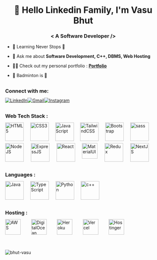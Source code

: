   <!-- Introduction -->
  <h1 align="center">👋 Hello Linkedin Family, I'm Vasu Bhut
  <h3 align="center"> < A Software Developer /> </h3>

  <!-- Hero Sectiom -->
  - 🌱 Learning Never Stops 🚀

  - 💬 Ask me about **Software Development, C++, DBMS, Web Hosting**

  - 👨‍💻 Check out my personal portfolio : **<a href="https://vasubhut.com" target="_blank">Portfolio</a>**

  - 🏸 Badminton is 💖

<!-- Social Media Handles -->
  <h3 align="left" style="margin-top: 2rem; margin-bottom: 0.7rem;">Connect with me:</h3>
  <div div align="left" style="display: flex; flex-direction: row; justify-content: space-between; width: 13rem;">
    <a href="https://www.linkedin.com/in/vasu-bhut-5b726a212/" target="_blank"  ><img alt="LinkedIn" src="https://img.icons8.com/?size=48&id=13930&format=png"/></a>
    <a href="mailto:vasubhut157@gmail.com" target="_blank"  ><img alt="Gmail" src="https://img.icons8.com/?size=48&id=qyRpAggnV0zH&format=png"/></a>
    <a href="https://www.instagram.com/vasubhut" target="_blank"  ><img alt="Instagram" src="https://img.icons8.com/?size=48&id=Xy10Jcu1L2Su&format=png"/></a>
  </div>

  <!-- Web Technologies -->
  <h3 align="left" style="margin-top: 2rem; margin-bottom: 0.7rem;">Web Tech Stack :</h3>
  <div align="left" style="display: flex; flex-direction: row; justify-content: space-between; width: 29rem;">
  <img alt="HTML5" src="https://img.icons8.com/?size=256&id=20909&format=png" height="60px"/>
  <img alt="CSS3" src="https://img.icons8.com/?size=48&id=21278&format=png" height="60px"/> 
  <img alt="JavaScript" src="https://img.icons8.com/color/144/null/javascript--v1.png" height="60px"/> 
  <img alt="TailwindCSS" src="https://img.icons8.com/?size=256&id=4PiNHtUJVbLs&format=png" height="60px"/>
  <img alt="Bootstrap" src="https://img.icons8.com/?size=48&id=84710&format=png" height="60px"/>
  <img alt="sass" src="https://img.icons8.com/?size=80&id=78Fr72VCwbPq&format=png" height="60px"/>
  </div>
  <div align="left" style="display: flex; flex-direction: row; justify-content: space-between; width: 29rem; margin-top: 7px;">
  <img alt="NodeJS" src="https://img.icons8.com/?size=256&id=hsPbhkOH4FMe&format=png" height="60px"/>
  <img alt="ExpressJS" src="https://img.icons8.com/?size=48&id=PZQVBAxaueDJ&format=png" height="60px"/>
  <img alt="React" src="https://img.icons8.com/?size=80&id=wPohyHO_qO1a&format=png" height="60px"/>
  <img alt="MaterialUI" src="https://v4.mui.com/static/logo_raw.svg" height="50px"/>
  <img alt="Redux" src="https://img.icons8.com/?size=48&id=jD-fJzVguBmw&format=png" height="60px"/>
  <img alt="NextJS" src="https://img.icons8.com/?size=256&id=MWiBjkuHeMVq&format=png" height="60px"/>
  </div>

  <!-- Programming Languages -->
  <h3 align="left" style="margin-top: 2rem; margin-bottom: 0.7rem;">Languages :</h3>
  <div align="left" style="display: flex; flex-direction: row; justify-content: space-between; width: 19rem;">
    <img alt="Java" src="https://img.icons8.com/?size=48&id=13679&format=png" height="60px"/>
    <img alt="TypeScript" src="https://img.icons8.com/?size=48&id=uJM6fQYqDaZK&format=png" height="60px"/> 
    <img alt="Python" src="https://img.icons8.com/?size=48&id=13441&format=png" height="60px"/>
    <img alt="c++" src="https://w7.pngwing.com/pngs/46/626/png-transparent-c-logo-the-c-programming-language-computer-icons-computer-programming-source-code-programming-miscellaneous-template-blue.png" height="60px"/>
  </div>

  <!-- Hosting Platforms -->
  <h3 align="left" style="margin-top: 2rem; margin-bottom: 0.7rem;">Hosting :</h3>
  <div align="left" style="display: flex; flex-direction: row; justify-content: space-between; width: 24rem;">
    <img alt="AWS" src="https://img.icons8.com/?size=48&id=33039&format=png" height="50px"/>
    <img alt="DigitalOcean" src="https://upload.wikimedia.org/wikipedia/commons/c/c2/DigitalOcean_icon.svg" height="50px"/>
    <img alt="Heroku" src="https://img.icons8.com/?size=48&id=31085&format=png" height="50px"/>
    <img alt="Vercel" src="https://pipedream.com/s.v0/app_XaLh2x/logo/orig" height="50px"/>
    <img alt="Hostinger" src="https://seeklogo.com/images/H/hostinger-logo-6B346B6FBB-seeklogo.com.png" height="50px"/>
  </div><br/>

  <!-- Statistics -->
  <div style="margin-top: 2rem; display: flex; justify-content: space-between; width: 55rem;">
      <img src="https://github-readme-streak-stats.herokuapp.com/?user=bhut-vasu&theme=dark" alt="bhut-vasu" />
      <img src="https://github-readme-stats.vercel.app/api/top-langs?username=bhut-vasu&show_icons=true&theme=dark&locale=en&layout=compact" alt="bhut-vasu" />
  </div>

